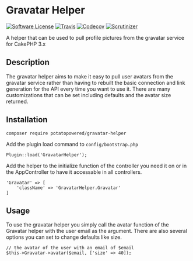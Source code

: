 # Gravatar Helper
[![Software License](https://img.shields.io/badge/license-MIT-brightgreen.svg?style=flat-square)](LICENSE.md) 
[![Travis](https://img.shields.io/travis/PotatoPowered/gravatar-helper.svg?style=flat-square)](https://travis-ci.org/PotatoPowered/phone-helper/builds) 
[![Codecov](https://img.shields.io/codecov/c/github/PotatoPowered/gravatar-helper.svg?style=flat-square)](https://codecov.io/github/PotatoPowered/phone-helper) 
[![Scrutinizer](https://img.shields.io/scrutinizer/g/PotatoPowered/gravatar-helper.svg?style=flat-square)](https://scrutinizer-ci.com/g/PotatoPowered/phone-helper/)

A helper that can be used to pull profile pictures from the gravatar service for CakePHP 3.x

## Description
The gravatar helper aims to make it easy to pull user avatars from the gravatar service rather than having to rebuilt the basic connection and link generation for the API every time you want to use it. There are many customizations that can be set including defaults and the avatar size returned.

## Installation

```
composer require potatopowered/gravatar-helper
```
Add the plugin load command to `config/bootstrap.php`
```
Plugin::load('GravatarHelper');
```
Add the helper to the initialize function of the controller you need it on or in the AppController
to have it accessable in all controllers.
```
'Gravatar' => [
	'className' => 'GravatarHelper.Gravatar'
]
```

## Usage

To use the gravatar helper you simply call the avatar function of the Gravatar helper with the user email as the argument. There are also several options you can set to change defaults like size.
```
// the avatar of the user with an email of $email
$this->Gravatar->avatar($email, ['size' => 40]);
```
